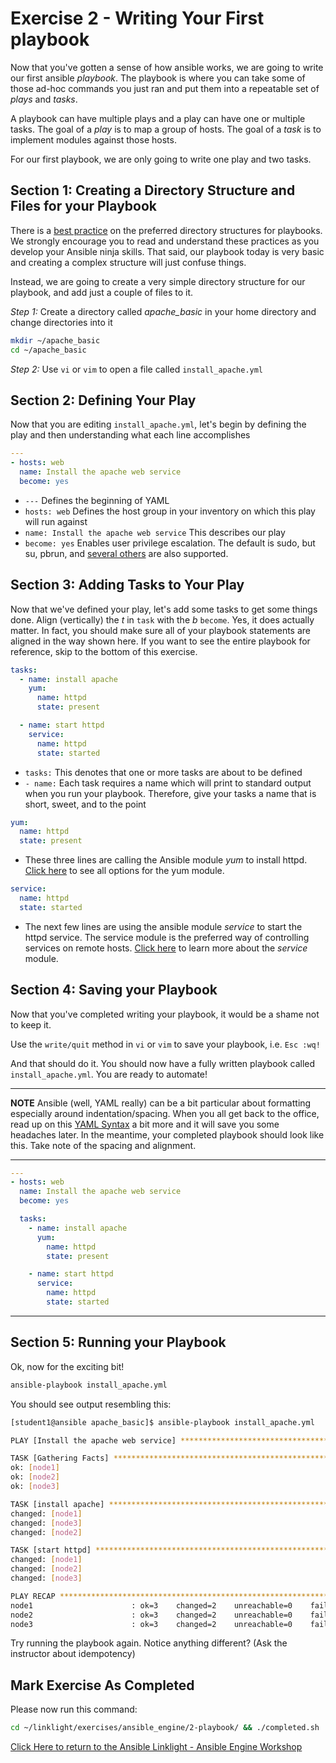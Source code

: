 # Exercise 2 - Writing Your First playbook


Now that you've gotten a sense of how ansible works, we are going to write our first ansible *playbook*.  The playbook is where you can take some of those ad-hoc commands you just ran and put them into a repeatable set of *plays* and *tasks*.

A playbook can have multiple plays and a play can have one or multiple tasks.  The goal of a *play* is to map a group of hosts.  The goal of a *task* is to implement modules against those hosts.

For our first playbook, we are only going to write one play and two tasks.


## Section 1: Creating a Directory Structure and Files for your Playbook

There is a [best practice](http://docs.ansible.com/ansible/playbooks_best_practices.html) on the preferred directory structures for playbooks.  We strongly encourage you to read and understand these practices as you develop your Ansible ninja skills.  That said, our playbook today is very basic and creating a complex structure will just confuse things.

Instead, we are going to create a very simple directory structure for our playbook, and add just a couple of files to it.


*Step 1:* Create a directory called *apache_basic* in your home directory and change directories into it

```bash
mkdir ~/apache_basic
cd ~/apache_basic
```

*Step 2:* Use `vi` or `vim` to open a file called `install_apache.yml`


## Section 2: Defining Your Play

Now that you are editing `install_apache.yml`, let's begin by defining the play and then understanding what each line accomplishes


```yml
---
- hosts: web
  name: Install the apache web service
  become: yes
```

- `---` Defines the beginning of YAML
- `hosts: web` Defines the host group in your inventory on which this play will run against
- `name: Install the apache web service` This describes our play
- `become: yes` Enables user privilege escalation.  The default is sudo, but su, pbrun, and [several others](http://docs.ansible.com/ansible/become.html) are also supported.


## Section 3: Adding Tasks to Your Play

Now that we've defined your play, let's add some tasks to get some things done.  Align (vertically) the *t* in `task` with the *b* `become`. Yes, it does actually matter.  In fact, you should make sure all of your playbook statements are aligned in the way shown here. If you want to see the entire playbook for reference, skip to the bottom of this exercise.


```yml
tasks:
  - name: install apache
    yum:
      name: httpd
      state: present

  - name: start httpd
    service:
      name: httpd
      state: started
```

- `tasks:` This denotes that one or more tasks are about to be defined
- `- name:` Each task requires a name which will print to standard output when you run your playbook.
Therefore, give your tasks a name that is short, sweet, and to the point


```yml
yum:
  name: httpd
  state: present
```


- These three lines are calling the Ansible module *yum* to install httpd.
[Click here](http://docs.ansible.com/ansible/yum_module.html) to see all options for the yum module.


```yml
service:
  name: httpd
  state: started
```

- The next few lines are using the ansible module *service* to start the httpd service.  The service module is the preferred way of controlling services on remote hosts. [Click here](http://docs.ansible.com/ansible/service_module.html) to learn more about the *service* module.


## Section 4: Saving your Playbook

Now that you've completed writing your playbook, it would be a shame not to keep it.

Use the `write/quit` method in `vi` or `vim` to save your playbook, i.e. `Esc :wq!`


And that should do it.  You should now have a fully written playbook called `install_apache.yml`. You are ready to automate!

---
**NOTE**
Ansible (well, YAML really) can be a bit particular about formatting especially around indentation/spacing.  When you all get back to the office,
read up on this [YAML Syntax](http://docs.ansible.com/ansible/YAMLSyntax.html) a bit more and it will save you some headaches later.  In the meantime, your completed playbook should look
like this.  Take note of the spacing and alignment.

---

```yml
---
- hosts: web
  name: Install the apache web service
  become: yes

  tasks:
    - name: install apache
      yum:
        name: httpd
        state: present

    - name: start httpd
      service:
        name: httpd
        state: started
```
---


## Section 5: Running your Playbook

Ok, now for the exciting bit!

```bash
ansible-playbook install_apache.yml
```

You should see output resembling this:

```bash
[student1@ansible apache_basic]$ ansible-playbook install_apache.yml

PLAY [Install the apache web service] ************************************************************************

TASK [Gathering Facts] ***************************************************************************************
ok: [node1]
ok: [node2]
ok: [node3]

TASK [install apache] ****************************************************************************************
changed: [node1]
changed: [node3]
changed: [node2]

TASK [start httpd] *******************************************************************************************
changed: [node1]
changed: [node2]
changed: [node3]

PLAY RECAP ***************************************************************************************************
node1                      : ok=3    changed=2    unreachable=0    failed=0
node2                      : ok=3    changed=2    unreachable=0    failed=0
node3                      : ok=3    changed=2    unreachable=0    failed=0

```

Try running the playbook again. Notice anything different? (Ask the instructor about idempotency)

## Mark Exercise As Completed

Please now run this command:

```bash
cd ~/linklight/exercises/ansible_engine/2-playbook/ && ./completed.sh
```

[Click Here to return to the Ansible Linklight - Ansible Engine Workshop](../README.md)
